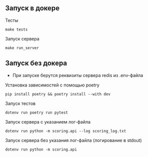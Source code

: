 ## Запуск в докере
Тесты
```
make tests
```
Запуск сервера
```
make run_server
```

## Запуск без докера
* При запуске берутся реквизиты сервера redis из .env-файла

Установка зависимостей с помощью poetry
```
pip install poetry && poetry install --with dev
```
Запуск тестов
```
dotenv run poetry run pytest
```

Запуск сервера с указанием лог-файла
```
dotenv run python -m scoring.api --log scoring_log.txt
```

Запуск сервера без указания лог-файла (логирование в stdout)
```
dotenv run python -m scoring.api
```
